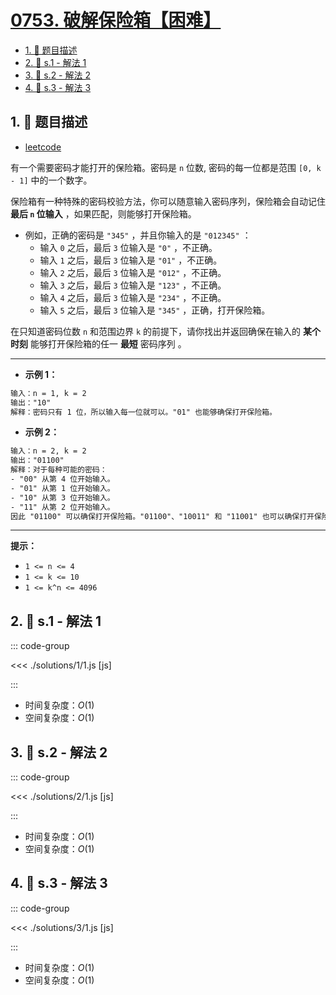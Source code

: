 # [0753. 破解保险箱【困难】](https://github.com/tnotesjs/TNotes.leetcode/tree/main/notes/0753.%20%E7%A0%B4%E8%A7%A3%E4%BF%9D%E9%99%A9%E7%AE%B1%E3%80%90%E5%9B%B0%E9%9A%BE%E3%80%91)

<!-- region:toc -->

- [1. 📝 题目描述](#1--题目描述)
- [2. 🎯 s.1 - 解法 1](#2--s1---解法-1)
- [3. 🎯 s.2 - 解法 2](#3--s2---解法-2)
- [4. 🎯 s.3 - 解法 3](#4--s3---解法-3)

<!-- endregion:toc -->

## 1. 📝 题目描述

- [leetcode](https://leetcode.cn/problems/cracking-the-safe/)

有一个需要密码才能打开的保险箱。密码是 `n` 位数, 密码的每一位都是范围 `[0, k - 1]` 中的一个数字。

保险箱有一种特殊的密码校验方法，你可以随意输入密码序列，保险箱会自动记住 **最后 `n` 位输入** ，如果匹配，则能够打开保险箱。

- 例如，正确的密码是 `"345"` ，并且你输入的是 `"012345"` ：
  - 输入 `0` 之后，最后 `3` 位输入是 `"0"` ，不正确。
  - 输入 `1` 之后，最后 `3` 位输入是 `"01"` ，不正确。
  - 输入 `2` 之后，最后 `3` 位输入是 `"012"` ，不正确。
  - 输入 `3` 之后，最后 `3` 位输入是 `"123"` ，不正确。
  - 输入 `4` 之后，最后 `3` 位输入是 `"234"` ，不正确。
  - 输入 `5` 之后，最后 `3` 位输入是 `"345"` ，正确，打开保险箱。

在只知道密码位数 `n` 和范围边界 `k` 的前提下，请你找出并返回确保在输入的 **某个时刻** 能够打开保险箱的任一 **最短** 密码序列 。

---

- **示例 1：**

```txt
输入：n = 1, k = 2
输出："10"
解释：密码只有 1 位，所以输入每一位就可以。"01" 也能够确保打开保险箱。
```

- **示例 2：**

```txt
输入：n = 2, k = 2
输出："01100"
解释：对于每种可能的密码：
- "00" 从第 4 位开始输入。
- "01" 从第 1 位开始输入。
- "10" 从第 3 位开始输入。
- "11" 从第 2 位开始输入。
因此 "01100" 可以确保打开保险箱。"01100"、"10011" 和 "11001" 也可以确保打开保险箱。
```

---

**提示：**

- `1 <= n <= 4`
- `1 <= k <= 10`
- `1 <= k^n <= 4096`

## 2. 🎯 s.1 - 解法 1

::: code-group

<<< ./solutions/1/1.js [js]

:::

- 时间复杂度：$O(1)$
- 空间复杂度：$O(1)$

## 3. 🎯 s.2 - 解法 2

::: code-group

<<< ./solutions/2/1.js [js]

:::

- 时间复杂度：$O(1)$
- 空间复杂度：$O(1)$

## 4. 🎯 s.3 - 解法 3

::: code-group

<<< ./solutions/3/1.js [js]

:::

- 时间复杂度：$O(1)$
- 空间复杂度：$O(1)$
